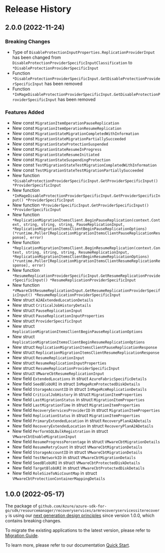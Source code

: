 # Release History

## 2.0.0 (2022-11-24)
### Breaking Changes

- Type of `DisableProtectionInputProperties.ReplicationProviderInput` has been changed from `DisableProtectionProviderSpecificInputClassification` to `*DisableProtectionProviderSpecificInput`
- Function `*DisableProtectionProviderSpecificInput.GetDisableProtectionProviderSpecificInput` has been removed
- Function `*InMageDisableProtectionProviderSpecificInput.GetDisableProtectionProviderSpecificInput` has been removed

### Features Added

- New const `MigrationItemOperationPauseReplication`
- New const `MigrationItemOperationResumeReplication`
- New const `MigrationStateMigrationCompletedWithInformation`
- New const `MigrationStateMigrationPartiallySucceeded`
- New const `MigrationStateProtectionSuspended`
- New const `MigrationStateResumeInProgress`
- New const `MigrationStateResumeInitiated`
- New const `MigrationStateSuspendingProtection`
- New const `TestMigrationStateTestMigrationCompletedWithInformation`
- New const `TestMigrationStateTestMigrationPartiallySucceeded`
- New function `*DisableProtectionProviderSpecificInput.GetProviderSpecificInput() *ProviderSpecificInput`
- New function `*InMageDisableProtectionProviderSpecificInput.GetProviderSpecificInput() *ProviderSpecificInput`
- New function `*ProviderSpecificInput.GetProviderSpecificInput() *ProviderSpecificInput`
- New function `*ReplicationMigrationItemsClient.BeginPauseReplication(context.Context, string, string, string, PauseReplicationInput, *ReplicationMigrationItemsClientBeginPauseReplicationOptions) (*runtime.Poller[ReplicationMigrationItemsClientPauseReplicationResponse], error)`
- New function `*ReplicationMigrationItemsClient.BeginResumeReplication(context.Context, string, string, string, ResumeReplicationInput, *ReplicationMigrationItemsClientBeginResumeReplicationOptions) (*runtime.Poller[ReplicationMigrationItemsClientResumeReplicationResponse], error)`
- New function `*ResumeReplicationProviderSpecificInput.GetResumeReplicationProviderSpecificInput() *ResumeReplicationProviderSpecificInput`
- New function `*VMwareCbtResumeReplicationInput.GetResumeReplicationProviderSpecificInput() *ResumeReplicationProviderSpecificInput`
- New struct `A2AExtendedLocationDetails`
- New struct `CriticalJobHistoryDetails`
- New struct `PauseReplicationInput`
- New struct `PauseReplicationInputProperties`
- New struct `ProviderSpecificInput`
- New struct `ReplicationMigrationItemsClientBeginPauseReplicationOptions`
- New struct `ReplicationMigrationItemsClientBeginResumeReplicationOptions`
- New struct `ReplicationMigrationItemsClientPauseReplicationResponse`
- New struct `ReplicationMigrationItemsClientResumeReplicationResponse`
- New struct `ResumeReplicationInput`
- New struct `ResumeReplicationInputProperties`
- New struct `ResumeReplicationProviderSpecificInput`
- New struct `VMwareCbtResumeReplicationInput`
- New field `ExtendedLocations` in struct `AzureFabricSpecificDetails`
- New field `SeedBlobURI` in struct `InMageRcmProtectedDiskDetails`
- New field `StorageAccountID` in struct `InMageRcmReplicationDetails`
- New field `CriticalJobHistory` in struct `MigrationItemProperties`
- New field `LastMigrationStatus` in struct `MigrationItemProperties`
- New field `LastMigrationTime` in struct `MigrationItemProperties`
- New field `RecoveryServicesProviderID` in struct `MigrationItemProperties`
- New field `ReplicationStatus` in struct `MigrationItemProperties`
- New field `PrimaryExtendedLocation` in struct `RecoveryPlanA2ADetails`
- New field `RecoveryExtendedLocation` in struct `RecoveryPlanA2ADetails`
- New field `PerformSQLBulkRegistration` in struct `VMwareCbtEnableMigrationInput`
- New field `ResumeProgressPercentage` in struct `VMwareCbtMigrationDetails`
- New field `ResumeRetryCount` in struct `VMwareCbtMigrationDetails`
- New field `StorageAccountID` in struct `VMwareCbtMigrationDetails`
- New field `TestNetworkID` in struct `VMwareCbtMigrationDetails`
- New field `SeedBlobURI` in struct `VMwareCbtProtectedDiskDetails`
- New field `TargetBlobURI` in struct `VMwareCbtProtectedDiskDetails`
- New field `RoleSizeToNicCountMap` in struct `VMwareCbtProtectionContainerMappingDetails`


## 1.0.0 (2022-05-17)

The package of `github.com/Azure/azure-sdk-for-go/sdk/resourcemanager/recoveryservices/armrecoveryservicessiterecovery` is using our [next generation design principles](https://azure.github.io/azure-sdk/general_introduction.html) since version 1.0.0, which contains breaking changes.

To migrate the existing applications to the latest version, please refer to [Migration Guide](https://aka.ms/azsdk/go/mgmt/migration).

To learn more, please refer to our documentation [Quick Start](https://aka.ms/azsdk/go/mgmt).